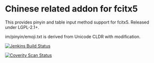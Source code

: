 Chinese related addon for fcitx5
================================================
This provides pinyin and table input method support for fcitx5. Released
under LGPL-2.1+.

im/pinyin/emoji.txt is derived from Unicode CLDR with modification.

[![Jenkins Build Status](https://img.shields.io/jenkins/s/https/jenkins.fcitx-im.org/job/fcitx5-chinese-addons.svg)](https://jenkins.fcitx-im.org/job/fcitx5-chinese-addons/)

[![Coverity Scan Status](https://img.shields.io/coverity/scan/11995.svg)](https://scan.coverity.com/projects/fcitx-fcitx5-chinese-addons)
